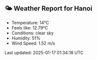 <!-- WEATHER-START -->
## 🌤 Weather Report for Hanoi

- Temperature: 14°C
- Feels like: 12.79°C
- Conditions: clear sky
- Humidity: 51%
- Wind Speed: 1.52 m/s

Last updated: 2025-01-17 01:34:18 UTC
<!-- WEATHER-END -->
